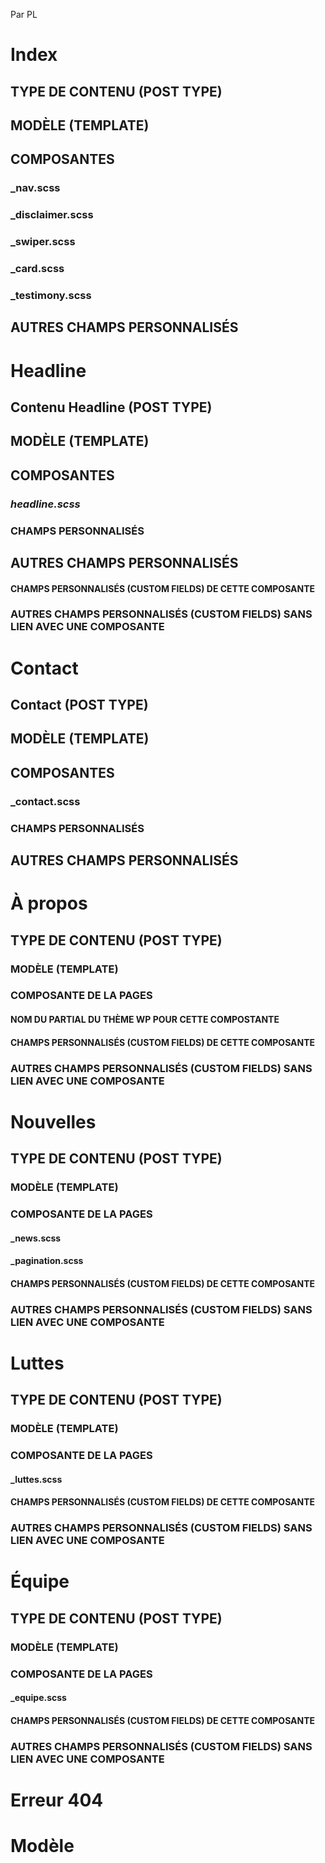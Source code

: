 Par PL

# Index

## TYPE DE CONTENU (POST TYPE)

## MODÈLE (TEMPLATE)

## COMPOSANTES
### _nav.scss
### _disclaimer.scss
### _swiper.scss
### _card.scss
### _testimony.scss


## AUTRES CHAMPS PERSONNALISÉS

# Headline
## Contenu Headline (POST TYPE)

## MODÈLE (TEMPLATE)

## COMPOSANTES
### _headline.scss_

### CHAMPS PERSONNALISÉS

## AUTRES CHAMPS PERSONNALISÉS

#### CHAMPS PERSONNALISÉS (CUSTOM FIELDS) DE CETTE COMPOSANTE

### AUTRES CHAMPS PERSONNALISÉS (CUSTOM FIELDS) SANS LIEN AVEC UNE COMPOSANTE
# Contact
## Contact (POST TYPE)

## MODÈLE (TEMPLATE)

## COMPOSANTES
### _contact.scss
### CHAMPS PERSONNALISÉS

## AUTRES CHAMPS PERSONNALISÉS

# À propos
## TYPE DE CONTENU (POST TYPE)

### MODÈLE (TEMPLATE)

### COMPOSANTE DE LA PAGES
#### NOM DU PARTIAL DU THÈME WP POUR CETTE COMPOSTANTE

#### CHAMPS PERSONNALISÉS (CUSTOM FIELDS) DE CETTE COMPOSANTE

### AUTRES CHAMPS PERSONNALISÉS (CUSTOM FIELDS) SANS LIEN AVEC UNE COMPOSANTE

# Nouvelles
## TYPE DE CONTENU (POST TYPE)

### MODÈLE (TEMPLATE)

### COMPOSANTE DE LA PAGES
#### _news.scss
#### _pagination.scss

#### CHAMPS PERSONNALISÉS (CUSTOM FIELDS) DE CETTE COMPOSANTE

### AUTRES CHAMPS PERSONNALISÉS (CUSTOM FIELDS) SANS LIEN AVEC UNE COMPOSANTE


# Luttes
## TYPE DE CONTENU (POST TYPE)

### MODÈLE (TEMPLATE)

### COMPOSANTE DE LA PAGES
#### _luttes.scss

#### CHAMPS PERSONNALISÉS (CUSTOM FIELDS) DE CETTE COMPOSANTE

### AUTRES CHAMPS PERSONNALISÉS (CUSTOM FIELDS) SANS LIEN AVEC UNE COMPOSANTE

# Équipe
## TYPE DE CONTENU (POST TYPE)

### MODÈLE (TEMPLATE)

### COMPOSANTE DE LA PAGES
#### _equipe.scss

#### CHAMPS PERSONNALISÉS (CUSTOM FIELDS) DE CETTE COMPOSANTE

### AUTRES CHAMPS PERSONNALISÉS (CUSTOM FIELDS) SANS LIEN AVEC UNE COMPOSANTE

# Erreur 404

# Modèle
